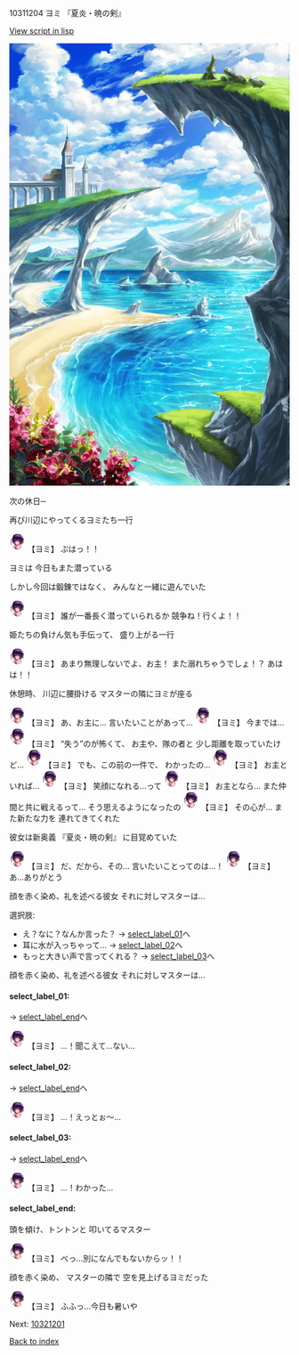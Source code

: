 10311204 ヨミ 『夏炎・暁の剣』

[View script in lisp](../scripts/10311204.txt)

![lake.png](../images/backgrounds/lake.png)

次の休日─

再び川辺にやってくるヨミたち一行

<img src="../images/units/103111.png" alt="103111.png" height="34"/>
【ヨミ】
ぷはっ！！

ヨミは
今日もまた潜っている

しかし今回は鍛錬ではなく、
みんなと一緒に遊んでいた

<img src="../images/units/103111.png" alt="103111.png" height="34"/>
【ヨミ】
誰が一番長く潜っていられるか
競争ね！行くよ！！

姫たちの負けん気も手伝って、
盛り上がる一行

<img src="../images/units/103111.png" alt="103111.png" height="34"/>
【ヨミ】
あまり無理しないでよ、お主！
また溺れちゃうでしょ！？
あはは！！

休憩時、
川辺に腰掛ける
マスターの隣にヨミが座る

<img src="../images/units/103111.png" alt="103111.png" height="34"/>
【ヨミ】
あ、お主に…
言いたいことがあって…

<img src="../images/units/103111.png" alt="103111.png" height="34"/>
【ヨミ】
今までは…

<img src="../images/units/103111.png" alt="103111.png" height="34"/>
【ヨミ】
“失う”のが怖くて、
お主や、隊の者と
少し距離を取っていたけど…

<img src="../images/units/103111.png" alt="103111.png" height="34"/>
【ヨミ】
でも、この前の一件で、
わかったの…

<img src="../images/units/103111.png" alt="103111.png" height="34"/>
【ヨミ】
お主といれば…

<img src="../images/units/103111.png" alt="103111.png" height="34"/>
【ヨミ】
笑顔になれる…って

<img src="../images/units/103111.png" alt="103111.png" height="34"/>
【ヨミ】
お主となら…
また仲間と共に戦えるって…
そう思えるようになったの

<img src="../images/units/103111.png" alt="103111.png" height="34"/>
【ヨミ】
その心が…
また新たな力を
連れてきてくれた

彼女は新奥義
『夏炎・暁の剣』
に目覚めていた

<img src="../images/units/103111.png" alt="103111.png" height="34"/>
【ヨミ】
だ、だから、その…
言いたいことってのは…！

<img src="../images/units/103111.png" alt="103111.png" height="34"/>
【ヨミ】
あ…ありがとう

顔を赤く染め、礼を述べる彼女
それに対しマスターは…

選択肢:
- え？なに？なんか言った？ → [select_label_01](#select_label_01)へ
- 耳に水が入っちゃって… → [select_label_02](#select_label_02)へ
- もっと大きい声で言ってくれる？ → [select_label_03](#select_label_03)へ

顔を赤く染め、礼を述べる彼女
それに対しマスターは…

#### select_label_01:
 → [select_label_end](#select_label_end)へ

<img src="../images/units/103111.png" alt="103111.png" height="34"/>
【ヨミ】
…！聞こえて…ない…

#### select_label_02:
 → [select_label_end](#select_label_end)へ

<img src="../images/units/103111.png" alt="103111.png" height="34"/>
【ヨミ】
…！えっとぉ～…

#### select_label_03:
 → [select_label_end](#select_label_end)へ

<img src="../images/units/103111.png" alt="103111.png" height="34"/>
【ヨミ】
…！わかった…

#### select_label_end:

頭を傾け、トントンと
叩いてるマスター

<img src="../images/units/103111.png" alt="103111.png" height="34"/>
【ヨミ】
べっ…別になんでもないからッ！！

顔を赤く染め、
マスターの隣で
空を見上げるヨミだった

<img src="../images/units/103111.png" alt="103111.png" height="34"/>
【ヨミ】
ふふっ…今日も暑いや


Next: [10321201](10321201.md)

[Back to index](index.md)
